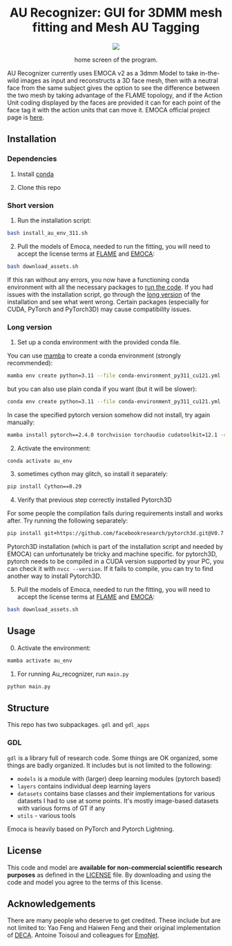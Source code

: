 
<h1 align="center">AU Recognizer: GUI for 3DMM mesh fitting and Mesh AU Tagging</h1>
<p align="center">





<p align="center"> 
<img src="AU_recognizer/var/images/splash.png">
</p>
<p align="center">home screen of the program.<p align="center">


AU Recognizer currently uses EMOCA v2 as a 3dmm Model to take in-the-wild images as input and reconstructs a 3D face mesh, then with a neutral face from the same subject gives the option to see the difference between the two mesh by taking advantage of the FLAME topology, and if the Action Unit coding displayed by the faces are provided it can for each point of the face tag it with the action units that can move it. EMOCA official project page is [here](https://emoca.is.tue.mpg.de/index.html).
 
## Installation 

### Dependencies

1) Install [conda](https://docs.conda.io/en/latest/miniconda.html)


2) Clone this repo
### Short version
1) Run the installation script:
```bash
bash install_au_env_311.sh
```

2) Pull the models of Emoca, needed to run the fitting, you will need to accept the license terms at [FLAME](https://flame.is.tue.mpg.de) and [EMOCA]( https://emoca.is.tue.mpg.de):

```bash
bash download_assets.sh
```

If this ran without any errors, you now have a functioning conda environment with all the necessary packages to [run the code](#usage). If you had issues with the installation script, go through the [long version](#long-version) of the installation and see what went wrong. Certain packages (especially for CUDA, PyTorch and PyTorch3D) may cause compatibility issues.

### Long version

1) Set up a conda environment with the provided conda file.

You can use [mamba](https://github.com/mamba-org/mamba) to create a conda environment (strongly recommended):

```bash
mamba env create python=3.11 --file conda-environment_py311_cu121.yml
```

but you can also use plain conda if you want (but it will be slower): 
```bash
conda env create python=3.11 --file conda-environment_py311_cu121.yml
```

In case the specified pytorch version somehow did not install, try again manually: 
```bash
mamba install pytorch==2.4.0 torchvision torchaudio cudatoolkit=12.1 -c pytorch
```

2) Activate the environment: 
```bash 
conda activate au_env
```

3) sometimes cython may glitch, so install it separately: 
```bash 
pip install Cython==0.29
```

4) Verify that previous step correctly installed Pytorch3D

For some people the compilation fails during requirements install and works after. Try running the following separately:

```bash
pip install git+https://github.com/facebookresearch/pytorch3d.git@V0.7.8
```

Pytorch3D installation (which is part of the installation script and needed by EMOCA) can unfortunately be tricky and machine specific. for pytorch3D, pytorch needs to be compiled in a CUDA version supported by your PC, you can check it with `nvcc --version`. If it fails to compile, you can try to find another way to install Pytorch3D.

5) Pull the models of Emoca, needed to run the fitting, you will need to accept the license terms at [FLAME](https://flame.is.tue.mpg.de) and [EMOCA]( https://emoca.is.tue.mpg.de):

```bash
bash download_assets.sh
```

## Usage

0) Activate the environment: 
```bash
mamba activate au_env
```

1) For running Au_recognizer, run `main.py` 
```bash
python main.py
```


## Structure 
This repo has two subpackages. `gdl` and `gdl_apps` 

### GDL
`gdl` is a library full of research code. Some things are OK organized, some things are badly organized. It includes but is not limited to the following: 

- `models` is a module with (larger) deep learning modules (pytorch based) 
- `layers` contains individual deep learning layers 
- `datasets` contains base classes and their implementations for various datasets I had to use at some points. It's mostly image-based datasets with various forms of GT if any
- `utils` - various tools

Emoca is heavily based on PyTorch and Pytorch Lightning.


## License
This code and model are **available for non-commercial scientific research purposes** as defined in the [LICENSE](https://emoca.is.tue.mpg.de/license.html) file. By downloading and using the code and model you agree to the terms of this license. 

## Acknowledgements 
There are many people who deserve to get credited. These include but are not limited to: 
Yao Feng and Haiwen Feng and their original implementation of [DECA](https://github.com/YadiraF/DECA).
Antoine Toisoul and colleagues for [EmoNet](https://github.com/face-analysis/emonet).
